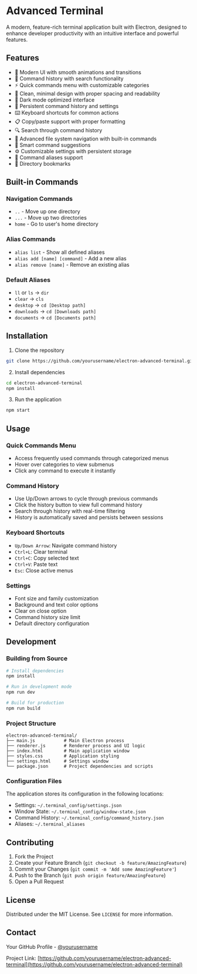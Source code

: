 # Advanced Terminal

A modern, feature-rich terminal application built with Electron, designed to enhance developer productivity with an intuitive interface and powerful features.

## Features

- 🚀 Modern UI with smooth animations and transitions
- 📝 Command history with search functionality
- ⚡ Quick commands menu with customizable categories
- 🎨 Clean, minimal design with proper spacing and readability
- 🌙 Dark mode optimized interface
- 💾 Persistent command history and settings
- ⌨️ Keyboard shortcuts for common actions
- 📋 Copy/paste support with proper formatting
- 🔍 Search through command history
- 📁 Advanced file system navigation with built-in commands
- 🎯 Smart command suggestions
- ⚙️ Customizable settings with persistent storage
- 🔄 Command aliases support
- 📌 Directory bookmarks

## Built-in Commands

### Navigation Commands
- `..` - Move up one directory
- `...` - Move up two directories
- `home` - Go to user's home directory

### Alias Commands
- `alias list` - Show all defined aliases
- `alias add [name] [command]` - Add a new alias
- `alias remove [name]` - Remove an existing alias

### Default Aliases
- `ll` or `ls` -> `dir`
- `clear` -> `cls`
- `desktop` -> `cd [Desktop path]`
- `downloads` -> `cd [Downloads path]`
- `documents` -> `cd [Documents path]`

## Installation

1. Clone the repository
```bash
git clone https://github.com/yourusername/electron-advanced-terminal.git
```

2. Install dependencies
```bash
cd electron-advanced-terminal
npm install
```

3. Run the application
```bash
npm start
```

## Usage

### Quick Commands Menu
- Access frequently used commands through categorized menus
- Hover over categories to view submenus
- Click any command to execute it instantly

### Command History
- Use Up/Down arrows to cycle through previous commands
- Click the history button to view full command history
- Search through history with real-time filtering
- History is automatically saved and persists between sessions

### Keyboard Shortcuts
- `Up/Down Arrow`: Navigate command history
- `Ctrl+L`: Clear terminal
- `Ctrl+C`: Copy selected text
- `Ctrl+V`: Paste text
- `Esc`: Close active menus

### Settings
- Font size and family customization
- Background and text color options
- Clear on close option
- Command history size limit
- Default directory configuration

## Development

### Building from Source

```bash
# Install dependencies
npm install

# Run in development mode
npm run dev

# Build for production
npm run build
```

### Project Structure
```
electron-advanced-terminal/
├── main.js           # Main Electron process
├── renderer.js       # Renderer process and UI logic
├── index.html        # Main application window
├── styles.css        # Application styling
├── settings.html     # Settings window
└── package.json      # Project dependencies and scripts
```

### Configuration Files
The application stores its configuration in the following locations:
- Settings: `~/.terminal_config/settings.json`
- Window State: `~/.terminal_config/window-state.json`
- Command History: `~/.terminal_config/command_history.json`
- Aliases: `~/.terminal_aliases`

## Contributing

1. Fork the Project
2. Create your Feature Branch (`git checkout -b feature/AmazingFeature`)
3. Commit your Changes (`git commit -m 'Add some AmazingFeature'`)
4. Push to the Branch (`git push origin feature/AmazingFeature`)
5. Open a Pull Request

## License

Distributed under the MIT License. See `LICENSE` for more information.

## Contact

Your GitHub Profile - [@yourusername](https://github.com/yourusername)

Project Link: [https://github.com/yourusername/electron-advanced-terminal](https://github.com/yourusername/electron-advanced-terminal)